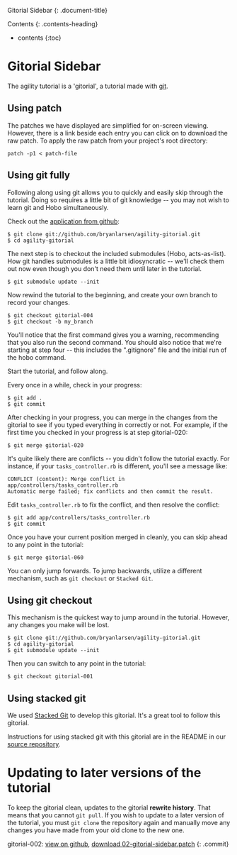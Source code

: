 


<a name='gitorial-sidebar'> </a>


Gitorial Sidebar
{: .document-title}

Contents
{: .contents-heading}

- contents
{:toc}

# Gitorial Sidebar

The agility tutorial is a 'gitorial', a tutorial made with
[git](http://www.git-scm.org/).

## Using patch

The patches we have displayed are simplified for on-screen viewing.
However, there is a link beside each entry you can click on to
download the raw patch.  To apply the raw patch from your project's
root directory:

    patch -p1 < patch-file

## Using git fully

Following along using git allows you to quickly and easily skip
through the tutorial.   Doing so requires a little bit of git
knowledge -- you may not wish to learn git and Hobo simultaneously.

Check out the [application from
github](http://github.com/bryanlarsen/agility-gitorial/tree/master):

    $ git clone git://github.com/bryanlarsen/agility-gitorial.git
    $ cd agility-gitorial

The next step is to checkout the included submodules (Hobo,
acts-as-list).  How git handles submodules is a little bit
idiosyncratic -- we'll check them out now even though you don't need
them until later in the tutorial.

    $ git submodule update --init

Now rewind the tutorial to the beginning, and create your own branch
to record your changes.

    $ git checkout gitorial-004
    $ git checkout -b my_branch

You'll notice that the first command gives you a warning, recommending
that you also run the second command.  You should also notice that
we're starting at step four -- this includes the ".gitignore" file and the initial run of the hobo command.

Start the tutorial, and follow along.

Every once in a while, check in your progress:

    $ git add .
    $ git commit

After checking in your progress, you can merge in the changes from the
gitorial to see if you typed everything in correctly or not.  For
example, if the first time you checked in your progress is at step
gitorial-020:

    $ git merge gitorial-020

It's quite likely there are conflicts -- you didn't follow the
tutorial exactly.  For instance, if your `tasks_controller.rb` is
different, you'll see a message like:

    CONFLICT (content): Merge conflict in app/controllers/tasks_controller.rb
    Automatic merge failed; fix conflicts and then commit the result.

Edit `tasks_controller.rb` to fix the conflict, and then resolve the
conflict:

    $ git add app/controllers/tasks_controller.rb
    $ git commit

Once you have your current position merged in cleanly, you can skip
ahead to any point in the tutorial:

    $ git merge gitorial-060

You can only jump forwards.  To jump backwards, utilize a different
mechanism, such as `git checkout` or `Stacked Git`.

## Using git checkout

This mechanism is the quickest way to jump around in the tutorial.
However, any changes you make will be lost.

    $ git clone git://github.com/bryanlarsen/agility-gitorial.git
    $ cd agility-gitorial
    $ git submodule update --init

Then you can switch to any point in the tutorial:

    $ git checkout gitorial-001

## Using stacked git

We used [Stacked Git](http://www.procode.org/stgit/) to develop this
gitorial.  It's a great tool to follow this gitorial.

Instructions for using stacked git with this gitorial are in the
README in our [source
repository](http://github.com/bryanlarsen/agility-gitorial-patches/tree/master).

# Updating to later versions of the tutorial

To keep the gitorial clean, updates to the gitorial **rewrite
history**.  That means that you cannot `git pull`.  If you wish to
update to a later version of the tutorial, you must `git clone` the
repository again and manually move any changes you have made from your
old clone to the new one.


gitorial-002: [view on github](http://github.com/bryanlarsen/agility-gitorial/commit/d20dadd19efc46ff1d4c44c0f444bdb8d9923d61), [download 02-gitorial-sidebar.patch](/patches/agility/02-gitorial-sidebar.patch)
{: .commit}
